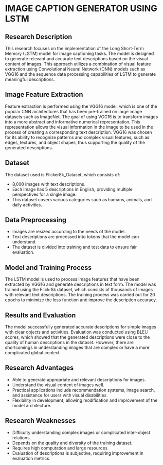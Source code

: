 # IMAGE CAPTION GENERATOR USING LSTM

## Research Description
This research focuses on the implementation of the Long Short-Term Memory (LSTM) model for image captioning tasks. The model is designed to generate relevant and accurate text descriptions based on the visual content of images. This approach utilizes a combination of visual feature extraction using Convolutional Neural Network (CNN) models such as VGG16 and the sequence data processing capabilities of LSTM to generate meaningful descriptions.

## Image Feature Extraction
Feature extraction is performed using the VGG16 model, which is one of the popular CNN architectures that has been pre-trained on large image datasets such as ImageNet. The goal of using VGG16 is to transform images into a more abstract and informative numerical representation. This representation allows the visual information in the image to be used in the process of creating a corresponding text description. VGG16 was chosen for its ability to recognize patterns and complex visual features, such as edges, textures, and object shapes, thus supporting the quality of the generated descriptions.

## Dataset
The dataset used is Flicker8k_Dataset, which consists of:
- 8,000 images with text descriptions.
- Each image has 5 descriptions in English, providing multiple perspectives for a single image.
- This dataset covers various categories such as humans, animals, and daily activities.

## Data Preprocessing
- Images are resized according to the needs of the model.
- Text descriptions are processed into tokens that the model can understand.
- The dataset is divided into training and test data to ensure fair evaluation.

## Model and Training Process
The LSTM model is used to process image features that have been extracted by VGG16 and generate descriptions in text form. The model was trained using the Flickr8k dataset, which consists of thousands of images with relevant text descriptions. The training process was carried out for 20 epochs to minimize the loss function and improve the description accuracy.

## Results and Evaluation
The model successfully generated accurate descriptions for simple images with clear objects and activities. Evaluation was conducted using BLEU scores, which showed that the generated descriptions were close to the quality of human descriptions in the dataset. However, there are shortcomings in understanding images that are complex or have a more complicated global context.

## Research Advantages
- Able to generate appropriate and relevant descriptions for images.
- Understand the visual content of images well.
- Practical applications include recommendation systems, image search, and assistance for users with visual disabilities.
- Flexibility in development, allowing modification and improvement of the model architecture.

## Research Weaknesses
- Difficulty understanding complex images or complicated inter-object relations.
- Depends on the quality and diversity of the training dataset.
- Requires high computation and large resources.
- Evaluation of descriptions is subjective, requiring improvement in evaluation metrics.
